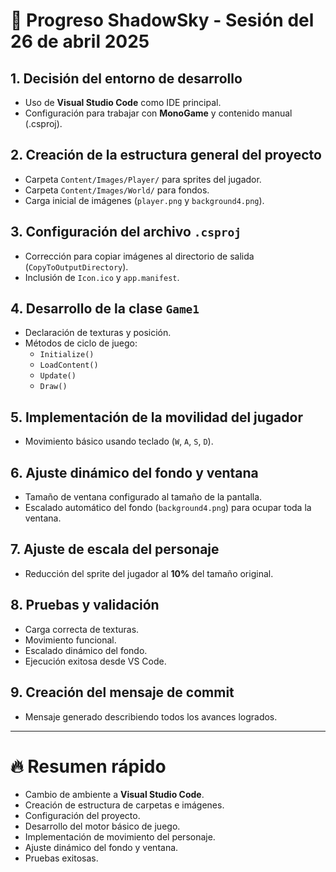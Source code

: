 # 📓 Progreso ShadowSky - Sesión del 26 de abril 2025

## 1. Decisión del entorno de desarrollo
- Uso de **Visual Studio Code** como IDE principal.
- Configuración para trabajar con **MonoGame** y contenido manual (.csproj).

## 2. Creación de la estructura general del proyecto
- Carpeta `Content/Images/Player/` para sprites del jugador.
- Carpeta `Content/Images/World/` para fondos.
- Carga inicial de imágenes (`player.png` y `background4.png`).

## 3. Configuración del archivo `.csproj`
- Corrección para copiar imágenes al directorio de salida (`CopyToOutputDirectory`).
- Inclusión de `Icon.ico` y `app.manifest`.

## 4. Desarrollo de la clase `Game1`
- Declaración de texturas y posición.
- Métodos de ciclo de juego:
  - `Initialize()`
  - `LoadContent()`
  - `Update()`
  - `Draw()`

## 5. Implementación de la movilidad del jugador
- Movimiento básico usando teclado (`W`, `A`, `S`, `D`).

## 6. Ajuste dinámico del fondo y ventana
- Tamaño de ventana configurado al tamaño de la pantalla.
- Escalado automático del fondo (`background4.png`) para ocupar toda la ventana.

## 7. Ajuste de escala del personaje
- Reducción del sprite del jugador al **10%** del tamaño original.

## 8. Pruebas y validación
- Carga correcta de texturas.
- Movimiento funcional.
- Escalado dinámico del fondo.
- Ejecución exitosa desde VS Code.

## 9. Creación del mensaje de commit
- Mensaje generado describiendo todos los avances logrados.

---

# 🔥 Resumen rápido
- Cambio de ambiente a **Visual Studio Code**.
- Creación de estructura de carpetas e imágenes.
- Configuración del proyecto.
- Desarrollo del motor básico de juego.
- Implementación de movimiento del personaje.
- Ajuste dinámico del fondo y ventana.
- Pruebas exitosas.

